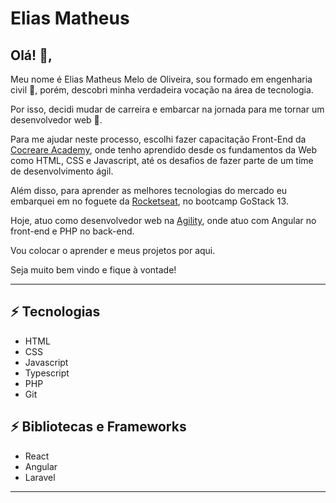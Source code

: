 # Elias Matheus
## Olá! 👋, 
Meu nome é Elias Matheus Melo de Oliveira, sou formado em engenharia civil :construction:, porém, descobri minha verdadeira vocação na área de tecnologia. 

Por isso, decidi mudar de carreira e embarcar na jornada para me tornar um desenvolvedor web :rocket:. 

Para me ajudar neste processo, escolhi fazer capacitação Front-End da [Cocreare Academy](https://cocreare.com.br/academy-copy.html/), onde tenho aprendido desde os fundamentos da Web como HTML, CSS e Javascript, até os desafios de fazer parte de um time de desenvolvimento ágil.

Além disso, para aprender as melhores tecnologias do mercado eu embarquei em no foguete da [Rocketseat](https://rocketseat.com.br/), no bootcamp GoStack 13. 

Hoje, atuo como desenvolvedor web na [Agility](https://www.somosagility.com.br/), onde atuo com Angular no front-end e PHP no back-end. 

Vou colocar o aprender e meus projetos por aqui.

Seja muito bem vindo e fique à vontade! 

---

## ⚡ Tecnologias
- HTML
- CSS
- Javascript
- Typescript
- PHP
- Git

## ⚡ Bibliotecas e Frameworks
- React
- Angular
- Laravel

---
